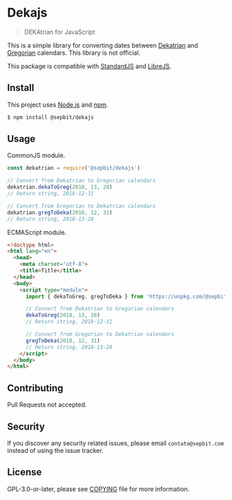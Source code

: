 # Dekajs

> DEKAtrian for JavaScript

This is a simple library for converting dates between [Dekatrian](https://www.facebook.com/dekatrian/) and [Gregorian](https://en.wikipedia.org/wiki/Adoption_of_the_Gregorian_calendar) calendars. This library is not official.

This package is compatible with [StandardJS](https://standardjs.com) and [LibreJS](https://www.gnu.org/software/librejs).

## Install

This project uses [Node.js](https://nodejs.org) and [npm](https://www.npmjs.com).

``` bash
$ npm install @sepbit/dekajs
```

## Usage

CommonJS module.

``` javascript
const dekatrian = require('@sepbit/dekajs')

// Convert from Dekatrian to Gregorian calendars
dekatrian.dekaToGreg(2018, 13, 28)
// Return string, 2018-12-31

// Convert from Gregorian to Dekatrian calendars
dekatrian.gregToDeka(2018, 12, 31)
// Return string, 2018-13-28
```

ECMAScript module.


``` html
<!doctype html>
<html lang="en">
  <head>
    <meta charset="utf-8">
    <title>Title</title>
  </head>
  <body>
    <script type="module">
      import { dekaToGreg, gregToDeka } from 'https://unpkg.com/@sepbit/dekajs/lib/main.js'

      // Convert from Dekatrian to Gregorian calendars
      dekaToGreg(2018, 13, 28)
      // Return string, 2018-12-31

      // Convert from Gregorian to Dekatrian calendars
      gregToDeka(2018, 12, 31)
      // Return string, 2018-13-28
    </script>
  </body>
</html>
```

## Contributing

Pull Requests not accepted.

## Security
If you discover any security related issues, please email `contato@sepbit.com` instead of using the issue tracker.

## License

GPL-3.0-or-later, please see [COPYING](COPYING) file for more information.
